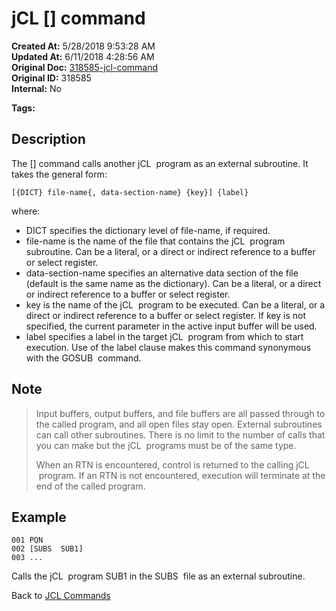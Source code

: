 # jCL [] command

**Created At:** 5/28/2018 9:53:28 AM  
**Updated At:** 6/11/2018 4:28:56 AM  
**Original Doc:** [318585-jcl-command](https://docs.jbase.com/45792-jcl/318585-jcl-command)  
**Original ID:** 318585  
**Internal:** No  

**Tags:**
<badge text='jcl' vertical='middle' />

## Description

The [] command calls another jCL  program as an external subroutine. It takes the general form:

```
[{DICT} file-name{, data-section-name} {key}] {label}
```

where:

- DICT specifies the dictionary level of file-name, if required.
- file-name is the name of the file that contains the jCL  program subroutine. Can be a literal, or a direct or indirect reference to a buffer or select register.
- data-section-name specifies an alternative data section of the file (default is the same name as the dictionary). Can be a literal, or a direct or indirect reference to a buffer or select register.
- key is the name of the jCL  program to be executed. Can be a literal, or a direct or indirect reference to a buffer or select register. If key is not specified, the current parameter in the active input buffer will be used.
- label specifies a label in the target jCL  program from which to start execution. Use of the label clause makes this command synonymous with the GOSUB  command.

## Note

> Input buffers, output buffers, and file buffers are all passed through to the called program, and all open files stay open. External subroutines can call other subroutines. There is no limit to the number of calls that you can make but the jCL  programs must be of the same type.
> 
> When an RTN is encountered, control is returned to the calling jCL  program. If an RTN is not encountered, execution will terminate at the end of the called program.

## Example

```
001 PQN
002 [SUBS  SUB1]
003 ...
```

Calls the jCL  program SUB1 in the SUBS  file as an external subroutine.

Back to [JCL Commands](./../jcl-commands)
